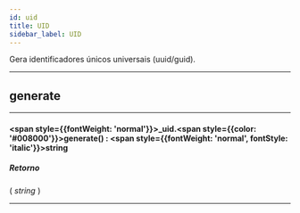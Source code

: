 ```yaml
---
id: uid
title: UID
sidebar_label: UID
---
```


Gera identificadores únicos universais (uuid/guid).

---

## generate

---

#### <span style={{fontWeight: 'normal'}}>_uid</span>.<span style={{color: '#008000'}}>generate</span>() : <span style={{fontWeight: 'normal', fontStyle: 'italic'}}>string</span>
##### Retorno

( _string_ )


---

